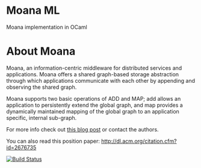 Moana ML
======

Moana implementation in OCaml

About Moana
=====

Moana, an information-centric middleware for distributed services and applications. Moana offers a shared graph-based 
storage abstraction through which applications communicate with each other by appending and observing the shared graph. 

Moana supports two basic operations of ADD and MAP; add allows an application to persistently extend the global graph,
and map provides a dynamically maintained mapping of the global graph to an application specific, internal sub-graph.

For more info check out [this blog post](http://yansh.github.io/articles/moana/) or contact the authors.

You can also read this position paper: http://dl.acm.org/citation.cfm?id=2676735

[![Build Status](https://travis-ci.org/yansh/MoanaML.png?branch=master)](https://travis-ci.org/yansh/MoanaML)
